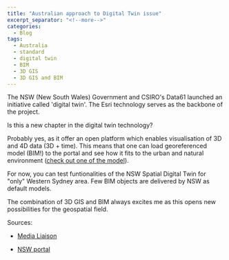 ```yaml
---
title: "Australian approach to Digital Twin issue"
excerpt_separator: "<!--more-->"
categories:
  - Blog
tags:
  - Australia
  - standard
  - digital twin
  - BIM
  - 3D GIS
  - 3D GIS and BIM
---
```

The NSW (New South Wales) Government and CSIRO's Data61 launched an initiative called 'digital twin'. The Esri technology serves as the backbone of the project.

Is this a new chapter in the digital twin technology?

Probably yes, as it offer an open platform which enables visualisation of 3D and 4D data (3D + time). This means that one can load georeferenced model (BIM!) to the portal and see how it fits to the urban and natural environment ([check out one of the model](https://nsw.digitaltwin.terria.io/?utm_campaign=Oktopost-GIS+in+Local+Government&utm_content=Oktopost-linkedin&utm_medium=social&utm_profile=Oktopost-Esri+Australia&utm_source=linkedin&utm_tags=Oktopost-FY19_LGT&fbclid=IwAR2tVLeUqJh9jB_ERONSTfiEkil7Q2IFB-ZkZBC1CcKKBsvy8m765Rk4--Q#share=s-poe5F0prldOMSADxyxXxqF1uBc1)). 

For now, you can test funtionalities of the NSW Spatial Digital Twin for "only" Western Sydney area. Few BIM objects are delivered by NSW as default models. 

The combination of 3D GIS and BIM always excites me as this opens new possibilities for the geospatial field.


Sources:
- [Media Liaison](https://esriaustralia.com.au/news/new-digital-twin-better-plan-design-and-manage-australias-cities)

- [NSW portal](https://nsw.digitaltwin.terria.io/)